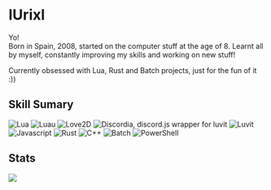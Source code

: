 # IUrixl
Yo!\
Born in Spain, 2008, started on the computer stuff at the age of 8. Learnt all by myself, constantly improving my skills and working on new stuff!

Currently obsessed with Lua, Rust and Batch projects, just for the fun of it :))

## Skill Sumary
![Lua](https://img.shields.io/badge/Lua-044a63?style=for-the-badge&logo=Lua&logoColor=blue)
![Luau](https://img.shields.io/badge/Luau-044a63?style=for-the-badge&logo=Roblox&logoColor=blue)
![Love2D](https://img.shields.io/badge/Love2d-99058a?style=for-the-badge&logo=Love2&logoColor=blue)
![Discordia, discord.js wrapper for luvit](https://img.shields.io/badge/Discordia-blue?style=for-the-badge&logo=discord&logoColor=white)
![Luvit](https://img.shields.io/badge/Luvit-blue?style=for-the-badge&logo=lua&logoColor=white)
![Javascript](https://img.shields.io/badge/Javascript-yellow?style=for-the-badge&logo=javascript&logoColor=white)
![Rust](https://img.shields.io/badge/Rust-red?style=for-the-badge&logo=Rust&logoColor=white)
![C++](https://img.shields.io/badge/C++-blue?style=for-the-badge&logo=cplusplus&logoColor=white)
![Batch](https://img.shields.io/badge/Batch-%23000000.svg?style=for-the-badge&logo=GNUBash&logoColor=white)
![PowerShell](https://img.shields.io/badge/PowerShell-%235391FE.svg?style=for-the-badge&logo=powershell&logoColor=white) 

## Stats
![](https://github-readme-stats.vercel.app/api?username=IUrixl&&show_icons=true&title_color=ffffff&icon_color=bb2acf&text_color=daf7dc&bg_color=151515)
<!--
**IUrixl/IUrixl** is a ✨ _special_ ✨ repository because its `README.md` (this file) appears on your GitHub profile.

Here are some ideas to get you started:

- 🔭 I’m currently working on ...
- 🌱 I’m currently learning ...
- 👯 I’m looking to collaborate on ...
- 🤔 I’m looking for help with ...
- 💬 Ask me about ...
- 📫 How to reach me: ...
- 😄 Pronouns: ...
- ⚡ Fun fact: ...
-->
